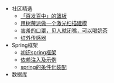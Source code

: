 <!-- docs/_sidebar.md -->





* 社区精选  
	- [「百发百中」的篮板](「百发百中」的篮板.md)  
	- [用树莓派做一个激光扫描建模](用树莓派做一个激光扫描建模仪.md)  
	- [害羞的口罩，见人就闭嘴，可以喝奶茶](害羞的口罩，见人就闭嘴，可以喝奶茶.md)  
	- [红外传感器](红外传感器.md)
* Spring框架  
	- [初识spring框架](spring/【10分钟学Spring】：（一）初识Spring框架.md)  
	- [依赖注入及示例](spring/【10分钟学Spring】：（二）一文搞懂spring依赖注入（DI）.md)  
	- [spring的条件化装配](spring/【10分钟学Spring】：（三）你了解spring的高级装配吗_条件化装配bean.md)
* 数据库